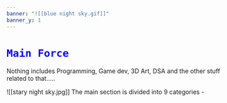 ```yaml
---
banner: "![[blue night sky.gif]]"
banner_y: 1
---
```

# <code style="color:Blue">Main Force</code>


Nothing includes Programming, Game dev, 3D Art, DSA and the other stuff related to that.....

![[stary night sky.jpg]]
The main section is divided into 9 categories -

